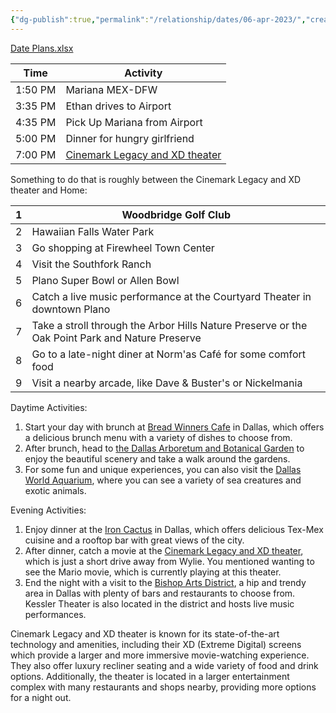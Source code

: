 ```yaml
---
{"dg-publish":true,"permalink":"/relationship/dates/06-apr-2023/","created":"","updated":""}
---
```



[Date Plans.xlsx](https://mysite.aa.com/:x:/g/personal/242924_corpaa_aa_com/ET-rSnXpSVxErYIOnNjW1Y8BA0LDhu7hDivatVcYI2kDuQ?e=ErcP1Y)

| Time    | Activity                                                                 |
|---------|--------------------------------------------------------------------------|
| 1:50 PM | Mariana MEX-DFW                                                          |
| 3:35 PM | Ethan drives to Airport                                                  |
| 4:35 PM | Pick Up Mariana from Airport                                             |
| 5:00 PM | Dinner for hungry girlfriend                                             |
| 7:00 PM |  [Cinemark Legacy and XD theater](https://goo.gl/maps/VMM1JQ4D5jeBdZeG7) |

Something to do that is roughly between the Cinemark Legacy and XD theater and Home:

| 1 | Woodbridge Golf Club                                                                            |
|---|-------------------------------------------------------------------------------------------------|
| 2 | Hawaiian Falls Water Park                                                                       |
| 3 | Go shopping at Firewheel Town Center                                                            |
| 4 | Visit the Southfork Ranch                                                                       |
| 5 | Plano Super Bowl or Allen Bowl                                                                  |
| 6 | Catch a live music performance at the Courtyard Theater in downtown Plano                       |
| 7 | Take a stroll through the Arbor Hills Nature Preserve or the Oak Point Park and Nature Preserve |
| 8 | Go to a late-night diner at Norm'as Café for some comfort food                                  |
| 9 | Visit a nearby arcade, like Dave & Buster's or Nickelmania                                      |


Daytime Activities:

1.  Start your day with brunch at [Bread Winners Cafe](https://goo.gl/maps/1rz47GuMmyrU1gjp7) in Dallas, which offers a delicious brunch menu with a variety of dishes to choose from.
2.  After brunch, head to [the Dallas Arboretum and Botanical Garden](https://goo.gl/maps/MWmviswN1pYuZ2KA9) to enjoy the beautiful scenery and take a walk around the gardens.
3.  For some fun and unique experiences, you can also visit the [Dallas World Aquarium](https://goo.gl/maps/uWDMLoapAGhQskYx8), where you can see a variety of sea creatures and exotic animals.

Evening Activities:

1.  Enjoy dinner at the [Iron Cactus](https://goo.gl/maps/ysNBgDU9kb6gMw4k7) in Dallas, which offers delicious Tex-Mex cuisine and a rooftop bar with great views of the city.
2.  After dinner, catch a movie at the [Cinemark Legacy and XD theater](https://goo.gl/maps/VMM1JQ4D5jeBdZeG7), which is just a short drive away from Wylie. You mentioned wanting to see the Mario movie, which is currently playing at this theater.
3.  End the night with a visit to the [Bishop Arts District](https://goo.gl/maps/BnYcRwb221uC2c9x8), a hip and trendy area in Dallas with plenty of bars and restaurants to choose from. Kessler Theater is also located in the district and hosts live music performances.

Cinemark Legacy and XD theater is known for its state-of-the-art technology and amenities, including their XD (Extreme Digital) screens which provide a larger and more immersive movie-watching experience. They also offer luxury recliner seating and a wide variety of food and drink options. Additionally, the theater is located in a larger entertainment complex with many restaurants and shops nearby, providing more options for a night out.